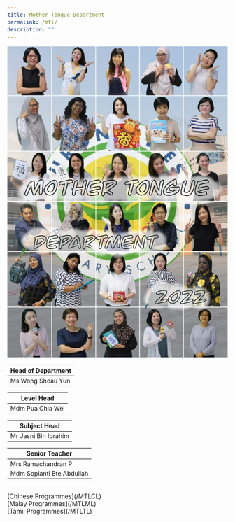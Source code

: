```yaml
---
title: Mother Tongue Department
permalink: /mtl/
description: ""
---
```

![MTL](/images/MTL2022.jpg)

| Head of Department |
| --- |
| Ms Wong Sheau Yun |<br>

 
| Level Head |
| --- |
| Mdm Pua Chia Wei |<br>

  

| Subject Head |
| --- |
| Mr Jasni Bin Ibrahim |<br>


| Senior Teacher |
| --- |
| Mrs Ramachandran P
| Mdm Sopianti Bte Abdullah
 
<br>
[Chinese Programmes](/MTLCL)

<br>
[Malay Programmes](/MTLML)

<br>
[Tamil Programmes](/MTLTL)
